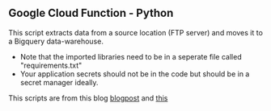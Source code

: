 ## Google Cloud Function - Python
This script extracts data from a source location (FTP server) and moves it to a Bigquery data-warehouse.
- Note that the imported libraries need to be in a seperate file called "requirements.txt"
- Your application secrets should not be in the code but should be in a secret manager ideally.

This scripts are from this blog  <a href="https://towardsdatascience.com/building-a-simple-etl-pipeline-with-python-and-google-cloud-platform-6fde1fc683d5 
">blogpost</a>  and <a href="https://towardsdatascience.com/part-2-building-a-simple-etl-pipeline-with-python-and-google-cloud-functions-mysql-to-bigquery-4e1987f9f89b">this</a>  
